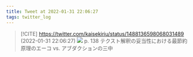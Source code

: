 ```yaml
---
title: Tweet at 2022-01-31 22:06:27
tags: twitter_log
---
```


> [!CITE] https://twitter.com/kaisekiriu/status/1488136598068031489 (2022-01-31 22:06:27)
> ![](https://twitter.com/kaisekiriu/status/1488136598068031489)
> p. 138
> テクスト解釈の妥当性における最節約原理のエーコ vs. アブダクションの三中

